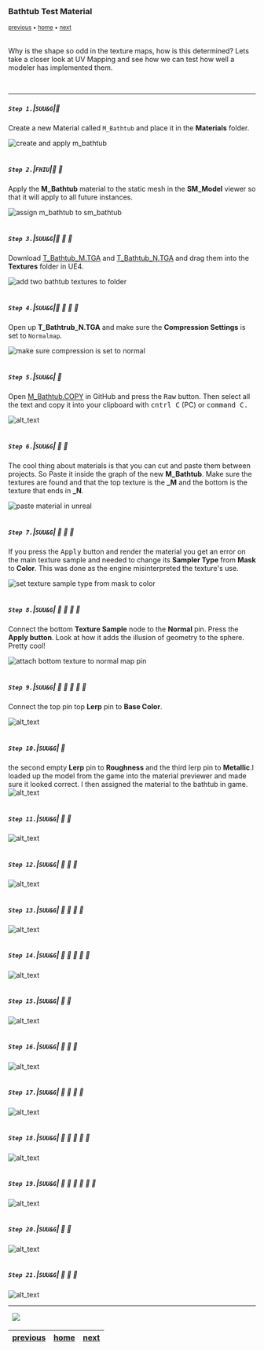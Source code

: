 <img src="https://via.placeholder.com/1000x4/45D7CA/45D7CA" alt="drawing" height="4px"/>

### Bathtub Test Material

<sub>[previous](../lightmap/README.md#user-content-lightmap-uvs) • [home](../README.md#user-content-ue4-static-meshes) • [next](../)</sub>

<img src="https://via.placeholder.com/1000x4/45D7CA/45D7CA" alt="drawing" height="4px"/>

Why is the shape so odd in the texture maps, how is this determined? Lets take a closer look at UV Mapping and see how we can test how well a modeler has implemented them.


<br>

---


##### `Step 1.`\|`SUU&G`|:small_blue_diamond:

Create a new Material called `M_Bathtub` and place it in the **Materials** folder. 

![create and apply m_bathtub](images/MBathtubMaterial.jpg)


<img src="https://via.placeholder.com/500x2/45D7CA/45D7CA" alt="drawing" height="2px" alt = ""/>

##### `Step 2.`\|`FHIU`|:small_blue_diamond: :small_blue_diamond: 

Apply the **M_Bathtub** material to the static mesh in the **SM_Model** viewer so that it will apply to all future instances.

![assign m_bathtub to sm_bathtub](images/AssignMatToBathtub.jpg)

<img src="https://via.placeholder.com/500x2/45D7CA/45D7CA" alt="drawing" height="2px" alt = ""/>

##### `Step 3.`\|`SUU&G`|:small_blue_diamond: :small_blue_diamond: :small_blue_diamond:

Download [T_Bathtub_M.TGA](../Assets/T_Bathtub_M.TGA) and [T_Bathtub_N.TGA](../Assets/T_Bathtub_N.TGA) and drag them into the **Textures** folder in UE4.

![add two bathtub textures to folder](images/BathtubMaterials.jpg)

<img src="https://via.placeholder.com/500x2/45D7CA/45D7CA" alt="drawing" height="2px" alt = ""/>

##### `Step 4.`\|`SUU&G`|:small_blue_diamond: :small_blue_diamond: :small_blue_diamond: :small_blue_diamond:

Open up **T_Bathtrub_N.TGA** and make sure the **Compression Settings** is set to `Normalmap`.
  

![make sure compression is set to normal](images/EnsureNormal.jpg)

<img src="https://via.placeholder.com/500x2/45D7CA/45D7CA" alt="drawing" height="2px" alt = ""/>

##### `Step 5.`\|`SUU&G`| :small_orange_diamond:
Open [M_Bathtub.COPY](../Assets/M_Bathtub.COPY) in GitHub and press the <kbd>Raw</kbd> button.  Then select all the text and copy it into your clipboard with <kbd>cntrl C</kbd> (PC) or <kbd>command C<kbd>.

![alt_text](images/CopyPasteMaterial.jpg)

<img src="https://via.placeholder.com/500x2/45D7CA/45D7CA" alt="drawing" height="2px" alt = ""/>

##### `Step 6.`\|`SUU&G`| :small_orange_diamond: :small_blue_diamond:
The cool thing about materials is that you can cut and paste them between projects.  So Paste it inside the graph of the new **M_Bathtub**.  Make sure the textures are found and that the top texture is the **_M** and the bottom is the texture that ends in **_N**.  

![paste material in unreal](images/PastedMaterial.jpg)

<img src="https://via.placeholder.com/500x2/45D7CA/45D7CA" alt="drawing" height="2px" alt = ""/>

##### `Step 7.`\|`SUU&G`| :small_orange_diamond: :small_blue_diamond: :small_blue_diamond:
If you press the <kbd>Apply</kbd> button and render the material you get an error on the main texture sample and needed to change its **Sampler Type** from **Mask** to **Color**.  This was done as the engine misinterpreted the texture's use.

![set texture sample type from mask to color](images/SampleChangeToColor.jpg)

<img src="https://via.placeholder.com/500x2/45D7CA/45D7CA" alt="drawing" height="2px" alt = ""/>

##### `Step 8.`\|`SUU&G`| :small_orange_diamond: :small_blue_diamond: :small_blue_diamond: :small_blue_diamond:

  Connect the bottom **Texture Sample** node to the **Normal** pin.  Press the **Apply button**.  Look at how it adds the illusion of geometry to the sphere.  Pretty cool!

![attach bottom texture to normal map pin](images/AttachNM.jpg)

<img src="https://via.placeholder.com/500x2/45D7CA/45D7CA" alt="drawing" height="2px" alt = ""/>

##### `Step 9.`\|`SUU&G`| :small_orange_diamond: :small_blue_diamond: :small_blue_diamond: :small_blue_diamond: :small_blue_diamond:
Connect the top pin top **Lerp** pin to **Base Color**.

![alt_text](images/AttachBaseColor.jpg)

<img src="https://via.placeholder.com/500x2/45D7CA/45D7CA" alt="drawing" height="2px" alt = ""/>

##### `Step 10.`\|`SUU&G`| :large_blue_diamond:
 the second empty **Lerp** pin to **Roughness** and the third lerp pin to **Metallic**.I loaded up the model from the game into the material previewer and made sure it looked correct.  I then assigned the material to the bathtub in game.
![alt_text](images/.jpg)

<img src="https://via.placeholder.com/500x2/45D7CA/45D7CA" alt="drawing" height="2px" alt = ""/>

##### `Step 11.`\|`SUU&G`| :large_blue_diamond: :small_blue_diamond: 

![alt_text](images/.jpg)

<img src="https://via.placeholder.com/500x2/45D7CA/45D7CA" alt="drawing" height="2px" alt = ""/>


##### `Step 12.`\|`SUU&G`| :large_blue_diamond: :small_blue_diamond: :small_blue_diamond: 

![alt_text](images/.jpg)

<img src="https://via.placeholder.com/500x2/45D7CA/45D7CA" alt="drawing" height="2px" alt = ""/>

##### `Step 13.`\|`SUU&G`| :large_blue_diamond: :small_blue_diamond: :small_blue_diamond:  :small_blue_diamond: 

![alt_text](images/.jpg)

<img src="https://via.placeholder.com/500x2/45D7CA/45D7CA" alt="drawing" height="2px" alt = ""/>

##### `Step 14.`\|`SUU&G`| :large_blue_diamond: :small_blue_diamond: :small_blue_diamond: :small_blue_diamond:  :small_blue_diamond: 

![alt_text](images/.jpg)

<img src="https://via.placeholder.com/500x2/45D7CA/45D7CA" alt="drawing" height="2px" alt = ""/>

##### `Step 15.`\|`SUU&G`| :large_blue_diamond: :small_orange_diamond: 

![alt_text](images/.jpg)

<img src="https://via.placeholder.com/500x2/45D7CA/45D7CA" alt="drawing" height="2px" alt = ""/>

##### `Step 16.`\|`SUU&G`| :large_blue_diamond: :small_orange_diamond:   :small_blue_diamond: 

![alt_text](images/.jpg)

<img src="https://via.placeholder.com/500x2/45D7CA/45D7CA" alt="drawing" height="2px" alt = ""/>

##### `Step 17.`\|`SUU&G`| :large_blue_diamond: :small_orange_diamond: :small_blue_diamond: :small_blue_diamond:

![alt_text](images/.jpg)

<img src="https://via.placeholder.com/500x2/45D7CA/45D7CA" alt="drawing" height="2px" alt = ""/>

##### `Step 18.`\|`SUU&G`| :large_blue_diamond: :small_orange_diamond: :small_blue_diamond: :small_blue_diamond: :small_blue_diamond:

![alt_text](images/.jpg)

<img src="https://via.placeholder.com/500x2/45D7CA/45D7CA" alt="drawing" height="2px" alt = ""/>

##### `Step 19.`\|`SUU&G`| :large_blue_diamond: :small_orange_diamond: :small_blue_diamond: :small_blue_diamond: :small_blue_diamond: :small_blue_diamond:

![alt_text](images/.jpg)

<img src="https://via.placeholder.com/500x2/45D7CA/45D7CA" alt="drawing" height="2px" alt = ""/>

##### `Step 20.`\|`SUU&G`| :large_blue_diamond: :large_blue_diamond:

![alt_text](images/.jpg)

<img src="https://via.placeholder.com/500x2/45D7CA/45D7CA" alt="drawing" height="2px" alt = ""/>

##### `Step 21.`\|`SUU&G`| :large_blue_diamond: :large_blue_diamond: :small_blue_diamond:

![alt_text](images/.jpg)

___


<img src="https://via.placeholder.com/1000x4/dba81a/dba81a" alt="drawing" height="4px" alt = ""/>

<img src="https://via.placeholder.com/1000x100/45D7CA/000000/?text=Next Up - ADD NEXT TITLE">

<img src="https://via.placeholder.com/1000x4/dba81a/dba81a" alt="drawing" height="4px" alt = ""/>

| [previous](../lightmap/README.md#user-content-lightmap-uvs)| [home](../README.md#user-content-ue4-static-meshes) | [next](../)|
|---|---|---|
